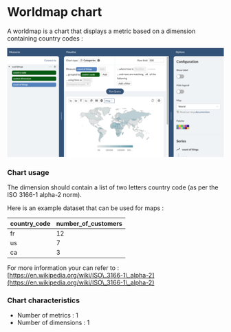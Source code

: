 # Worldmap chart

A worldmap is a chart that displays a metric based on a dimension containing country codes :&#x20;

![](<../../../.gitbook/assets/image (172).png>)

### Chart usage

The dimension should contain a list of two letters country code (as per the ISO 3166-1 alpha-2 norm).

Here is an example dataset that can be used for maps :&#x20;

| country\_code | number\_of\_customers |
| ------------- | --------------------- |
| fr            | 12                    |
| us            | 7                     |
| ca            | 3                     |

For more information your can refer to : [https://en.wikipedia.org/wiki/ISO\_3166-1\_alpha-2](https://en.wikipedia.org/wiki/ISO\_3166-1\_alpha-2)

### **Chart characteristics**

* Number of metrics : 1
* Number of dimensions : 1





